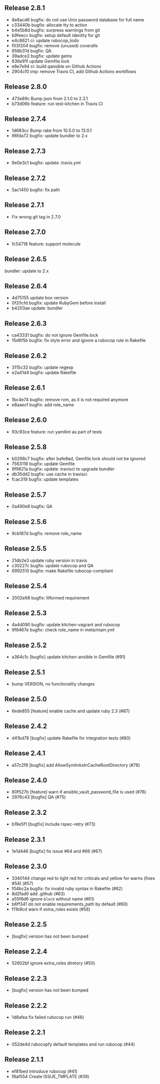 ## Release 2.8.1

* 8e8acd6 bugfix: do not use Unix password database for full name
* c33440b bugfix: allocate tty to action
* b4e5b8d bugfix: surpress warnings from git
* b9feecc bugfix: setup default identity for git
* e4c8621 ci: update rubocop_todo
* f03f204 bugfix: remove (unused) coveralls
* 858b31d bugfix: QA
* 39adce2 bugfix: update gems
* 636e91f update Gemfile.lock
* e8e7e94 ci: build qansible on Github Actions
* 2904cf0 imp: remove Travis CI, add Github Actions workflows

## Release 2.8.0

* 473e89c Bump json from 2.1.0 to 2.3.1
* b73d06b feature: run test-kitchen in Travis CI

## Release 2.7.4

* 1d683cc Bump rake from 10.5.0 to 13.0.1
* 96fda72 bugfix: update bundler to 2.x

## Release 2.7.3

* 9e0e3c1 bugfix: update .travis.yml

## Release 2.7.2

* 5ac1450 bugfix: fix path

## Release 2.7.1

* Fix wrong git tag in 2.7.0

## Release 2.7.0

* fc54718 feature: support molecule

## Release 2.6.5

bundler: update to 2.x

## Release 2.6.4

* 4d75155 update box version
* 0f20cfd bugfix: update RubyGem before install
* b4203ae update: bundler

## Release 2.6.3

* ca43331 bugfix: do not ignore Gemfile.lock
* 15d6f5b bugfix: fix style error and ignore a rubocop rule in Rakefile

## Release 2.6.2

* 3115c32 bugfix: update regexp
* e2a41d4 bugfix: update Rakefile

## Release 2.6.1

* 1bc4e74 bugfix: remove rvm, as it is not required anymore
* e8aaecf bugfix: add role_name

## Release 2.6.0

* 93c93ce feature: run yamllint as part of tests

## Release 2.5.8

* b0298c7 bugfix: after bafe8ad, Gemfile.lock should not be ignored
* 7563118 bugfix: update Gemfile
* 9f9821a bugfix: update .travisci to upgrade bundler
* db35dd2 bugfix: use cache in travisci
* fcac319 bugfix: update templates

## Release 2.5.7

* 0a490e8 bugfix: QA

## Release 2.5.6

* 9cb187d bugfix: remove role_name

## Release 2.5.5

* 21db2e3 update ruby version in travis
* c30227c bugfix: update rubocop and QA
* 6992510 bugfix: make Rakefile rubocop-compliant

## Release 2.5.4

* 2002e68 bugfix: Illformed requirement

## Release 2.5.3

* 4a4d090 bugfix: update kitchen-vagrant and rubocop
* 9f8467e bugfix: check role_name in meta/main.yml

## Release 2.5.2

* a364c1c [bugfix] update kitchen-ansible in Gemfile (#91)

## Release 2.5.1

* bump VERSION, no functionality changes

## Release 2.5.0

* 6ede855 [feature] enable cache and update ruby 2.3 (#87)

## Release 2.4.2

* d41bd78 [bugfix] update Rakefile for integration tests (#80)

## Release 2.4.1

* a57c2f8 [bugfix] add AllowSymlinksInCacheRootDirectory (#78)

## Release 2.4.0

* 80f527b [feature] warn if ansible_vault_password_file is used (#76)
* 2976c43 [bugfix] QA (#75)

## Release 2.3.2

* b19e5f1 [bugfix] include rspec-retry (#73)

## Release 2.3.1

* 1e1d446 [bugfix] fix issue #64 and #66 (#67)

## Release 2.3.0

* 3340144 change red to light red for criticals and yellow for warns (fixes #54) (#57)
* f04bc2a bugfix: fix invalid ruby syntax in Rakefile (#62)
* 8d2fad0 add .github (#63)
* a55f8d6 ignore `block` without name (#61)
* b6ff341 do not enable requirements_path by default (#60)
* f11b9cd warn if extra_roles exists (#58)

## Release 2.2.5

* [bugfix] version has not been bumped

## Release 2.2.4

* 52602bf ignore extra_roles diretory (#50)

## Release 2.2.3

* [bugfix] version has not been bumped

## Release 2.2.2

* 1d8afea fix failed rubocop run (#46)

## Release 2.2.1

* 052de4d rubocopfy default templates and run rubocop (#44)

## Release 2.1.1

* ef81bed introduce rubocop (#41)
* f8af554 Create ISSUE_TMPLATE (#39)
